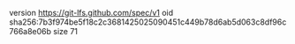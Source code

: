 version https://git-lfs.github.com/spec/v1
oid sha256:7b3f974be5f18c2c3681425025090451c449b78d6ab5d063c8df96c766a8e06b
size 71
